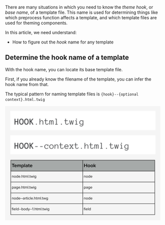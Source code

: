 There are many situations in which you need to know the _theme hook_, or _base name_, of a template file. This name is used for determining things like which preprocess function affects a template, and which template files are used for theming components.

In this article, we need understand:

* How to figure out the _hook_ name for any template

## Determine the hook name of a template

With the hook name, you can locate its base template file.

First, if you already know the filename of the template, you can infer the hook name from that.

The typical pattern for naming template files is `{hook}--{optional context}.html.twig`

![](/assets/hook-name-discovery.png)

